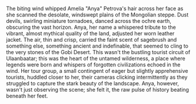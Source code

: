 The biting wind whipped Amelia "Anya" Petrova's hair across her face as she scanned the desolate, windswept plains of the Mongolian steppe.  Dust devils, swirling miniature tornadoes, danced across the ochre earth, obscuring the vast horizon.  Anya, her name a whispered tribute to the vibrant, almost mythical quality of the land, adjusted her worn leather jacket.  The air, thin and crisp, carried the faint scent of sagebrush and something else, something ancient and indefinable, that seemed to cling to the very stones of the Gobi Desert.  This wasn't the bustling tourist circuit of Ulaanbaatar; this was the heart of the untamed wilderness, a place where legends were born and whispers of forgotten civilizations echoed in the wind.  Her tour group, a small contingent of eager but slightly apprehensive tourists, huddled closer to her, their cameras clicking intermittently as they struggled to capture the stark beauty of the landscape.  Anya, however, wasn't just observing the scene; she felt it, the raw pulse of history beating beneath her feet.
